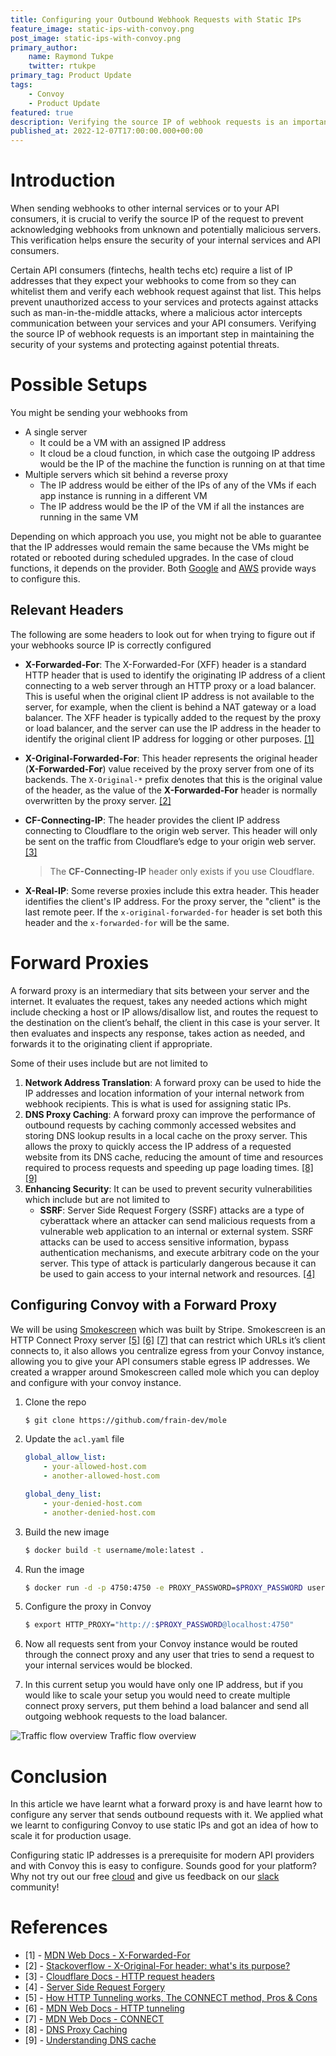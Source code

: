 ```yaml
---
title: Configuring your Outbound Webhook Requests with Static IPs
feature_image: static-ips-with-convoy.png
post_image: static-ips-with-convoy.png
primary_author:
    name: Raymond Tukpe
    twitter: rtukpe
primary_tag: Product Update
tags:
    - Convoy
    - Product Update
featured: true
description: Verifying the source IP of webhook requests is an important security measure to make sure that the requests sent to your API consumers are from your servers.
published_at: 2022-12-07T17:00:00.000+00:00
---
```


# Introduction

When sending webhooks to other internal services or to your API consumers, it is crucial to verify the source IP of the request to prevent acknowledging webhooks from unknown and potentially malicious servers. This verification helps ensure the security of your internal services and API consumers.

Certain API consumers (fintechs, health techs etc) require a list of IP addresses that they expect your webhooks to come from so they can whitelist them and verify each webhook request against that list. This helps prevent unauthorized access to your services and protects against attacks such as man-in-the-middle attacks, where a malicious actor intercepts communication between your services and your API consumers. Verifying the source IP of webhook requests is an important step in maintaining the security of your systems and protecting against potential threats.

# Possible Setups

You might be sending your webhooks from

-   A single server
    -   It could be a VM with an assigned IP address
    -   It cloud be a cloud function, in which case the outgoing IP address would be the IP of the machine the function is running on at that time
-   Multiple servers which sit behind a reverse proxy
    -   The IP address would be either of the IPs of any of the VMs if each app instance is running in a different VM
    -   The IP address would be the IP of the VM if all the instances are running in the same VM

Depending on which approach you use, you might not be able to guarantee that the IP addresses would remain the same because the VMs might be rotated or rebooted during scheduled upgrades. In the case of cloud functions, it depends on the provider. Both [Google](https://cloud.google.com/functions/docs/networking/network-settings#route-egress-to-vpc) and [AWS](https://docs.aws.amazon.com/prescriptive-guidance/latest/patterns/generate-a-static-outbound-ip-address-using-a-lambda-function-amazon-vpc-and-a-serverless-architecture.html) provide ways to configure this.

## Relevant Headers

The following are some headers to look out for when trying to figure out if your webhooks source IP is correctly configured

-   **X-Forwarded-For**: The X-Forwarded-For (XFF) header is a standard HTTP header that is used to identify the originating IP address of a client connecting to a web server through an HTTP proxy or a load balancer. This is useful when the original client IP address is not available to the server, for example, when the client is behind a NAT gateway or a load balancer. The XFF header is typically added to the request by the proxy or load balancer, and the server can use the IP address in the header to identify the original client IP address for logging or other purposes. [[1]](https://developer.mozilla.org/en-US/docs/Web/HTTP/Headers/X-Forwarded-For)
-   **X-Original-Forwarded-For**: This header represents the original header (**X-Forwarded-For**) value received by the proxy server from one of its backends. The `X-Original-*` prefix denotes that this is the original value of the header, as the value of the **X-Forwarded-For** header is normally overwritten by the proxy server. [[2]](https://stackoverflow.com/questions/57759419/x-original-for-header-whats-its-purpose)
-   **CF-Connecting-IP**: The header provides the client IP address connecting to Cloudflare to the origin web server. This header will only be sent on the traffic from Cloudflare’s edge to your origin web server. [[3]](https://developers.cloudflare.com/fundamentals/get-started/reference/http-request-headers/)

    > The **CF-Connecting-IP** header only exists if you use Cloudflare.

-   **X-Real-IP**: Some reverse proxies include this extra header. This header identifies the client's IP address. For the proxy server, the "client" is the last remote peer. If the `x-original-forwarded-for` header is set both this header and the `x-forwarded-for` will be the same.

# Forward Proxies

A forward proxy is an intermediary that sits between your server and the internet. It evaluates the request, takes any needed actions which might include checking a host or IP allows/disallow list, and routes the request to the destination on the client’s behalf, the client in this case is your server. It then evaluates and inspects any response, takes action as needed, and forwards it to the originating client if appropriate.

Some of their uses include but are not limited to

1. **Network Address Translation**: A forward proxy can be used to hide the IP addresses and location information of your internal network from webhook recipients. This is what is used for assigning static IPs.
2. **DNS Proxy Caching**: A forward proxy can improve the performance of outbound requests by caching commonly accessed websites and storing DNS lookup results in a local cache on the proxy server. This allows the proxy to quickly access the IP address of a requested website from its DNS cache, reducing the amount of time and resources required to process requests and speeding up page loading times. [[8]](https://www.websense.com/content/support/library/web/v85/wcg_help/dns_proxy_caching.aspx) [[9]](https://www.catchpoint.com/blog/dns-cache)
3. **Enhancing Security**: It can be used to prevent security vulnerabilities which include but are not limited to
    - **SSRF**: Server Side Request Forgery (SSRF) attacks are a type of cyberattack where an attacker can send malicious requests from a vulnerable web application to an internal or external system. SSRF attacks can be used to access sensitive information, bypass authentication mechanisms, and execute arbitrary code on the your server. This type of attack is particularly dangerous because it can be used to gain access to your internal network and resources. [[4]](https://owasp.org/www-community/attacks/Server_Side_Request_Forgery)

## Configuring Convoy with a Forward Proxy

We will be using [Smokescreen](https://github.com/stripe/smokescreen) which was built by Stripe. Smokescreen is an HTTP Connect Proxy server [[5]](https://www.youtube.com/watch?v=PAJ5kK50qp8) [[6]](https://developer.mozilla.org/en-US/docs/Web/HTTP/Proxy_servers_and_tunneling#http_tunneling) [[7]](https://developer.mozilla.org/en-US/docs/Web/HTTP/Methods/CONNECT) that can restrict which URLs it’s client connects to, it also allows you centralize egress from your Convoy instance, allowing you to give your API consumers stable egress IP addresses. We created a wrapper around Smokescreen called mole which you can deploy and configure with your convoy instance.

1. Clone the repo

    ```bash
    $ git clone https://github.com/frain-dev/mole
    ```

2. Update the `acl.yaml` file

    ```yaml
    global_allow_list:
    	- your-allowed-host.com
    	- another-allowed-host.com

    global_deny_list:
    	- your-denied-host.com
    	- another-denied-host.com
    ```

3. Build the new image

    ```bash
    $ docker build -t username/mole:latest .
    ```

4. Run the image

    ```bash
    $ docker run -d -p 4750:4750 -e PROXY_PASSWORD=$PROXY_PASSWORD username/mole:latest
    ```

5. Configure the proxy in Convoy

    ```bash
    $ export HTTP_PROXY="http://:$PROXY_PASSWORD@localhost:4750"
    ```

6. Now all requests sent from your Convoy instance would be routed through the connect proxy and any user that tries to send a request to your internal services would be blocked.
7. In this current setup you would have only one IP address, but if you would like to scale your setup you would need to create multiple connect proxy servers, put them behind a load balancer and send all outgoing webhook requests to the load balancer.

![Traffic flow overview](/blog-assets/configuting-static-ips-traffic-overview.png)
Traffic flow overview

# Conclusion

In this article we have learnt what a forward proxy is and have learnt how to configure any server that sends outbound requests with it. We applied what we learnt to configuring Convoy to use static IPs and got an idea of how to scale it for production usage.

Configuring static IP addresses is a prerequisite for modern API providers and with Convoy this is easy to configure. Sounds good for your platform? Why not try out our free [cloud](https://dashboard.getconvoy.io) and give us feedback on our [slack](https://convoy-community.slack.com/join/shared_invite/zt-xiuuoj0m-yPp~ylfYMCV9s038QL0IUQ#/shared-invite/email) community!

# References

-   [1] - [MDN Web Docs - X-Forwarded-For](https://developer.mozilla.org/en-US/docs/Web/HTTP/Headers/X-Forwarded-For)
-   [2] - [Stackoverflow - X-Original-For header: what's its purpose?](https://stackoverflow.com/questions/57759419/x-original-for-header-whats-its-purpose)
-   [3] - [Cloudflare Docs - HTTP request headers](https://developers.cloudflare.com/fundamentals/get-started/reference/http-request-headers/)
-   [4] - [Server Side Request Forgery](https://owasp.org/www-community/attacks/Server_Side_Request_Forgery)
-   [5] - [How HTTP Tunneling works, The CONNECT method, Pros & Cons](https://www.youtube.com/watch?v=PAJ5kK50qp8)
-   [6] - [MDN Web Docs - HTTP tunneling](https://developer.mozilla.org/en-US/docs/Web/HTTP/Proxy_servers_and_tunneling#http_tunneling)
-   [7] - [MDN Web Docs - CONNECT](https://developer.mozilla.org/en-US/docs/Web/HTTP/Methods/CONNECT)
-   [8] - [DNS Proxy Caching](https://www.websense.com/content/support/library/web/v85/wcg_help/dns_proxy_caching.aspx)
-   [9] - [Understanding DNS cache](https://www.catchpoint.com/blog/dns-cache)
